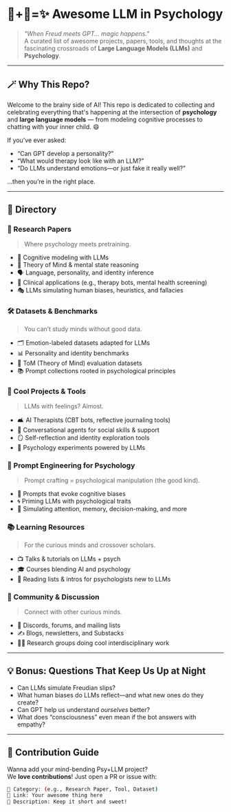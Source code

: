 # 🤖+🧠=✨ Awesome LLM in Psychology

> _"When Freud meets GPT... magic happens."_  
> A curated list of awesome projects, papers, tools, and thoughts at the fascinating crossroads of **Large Language Models (LLMs)** and **Psychology**.

---

## 🪄 Why This Repo?

Welcome to the brainy side of AI! This repo is dedicated to collecting and celebrating everything that's happening at the intersection of **psychology** and **large language models** — from modeling cognitive processes to chatting with your inner child. 😄

If you’ve ever asked:
- “Can GPT develop a personality?”
- “What would therapy look like with an LLM?”
- “Do LLMs understand emotions—or just fake it really well?”

…then you’re in the right place.

---

## 🧭 Directory

### 🧪 Research Papers
> Where psychology meets pretraining.

- 🧬 Cognitive modeling with LLMs  
- 🧠 Theory of Mind & mental state reasoning  
- 🗣️ Language, personality, and identity inference  
- 🏥 Clinical applications (e.g., therapy bots, mental health screening)  
- 🎭 LLMs simulating human biases, heuristics, and fallacies

### 🛠️ Datasets & Benchmarks
> You can’t study minds without good data.

- 🗂️ Emotion-labeled datasets adapted for LLMs  
- 📊 Personality and identity benchmarks  
- 🧩 ToM (Theory of Mind) evaluation datasets  
- 📚 Prompt collections rooted in psychological principles

### 🤖 Cool Projects & Tools
> LLMs with feelings? Almost.

- 🛋️ AI Therapists (CBT bots, reflective journaling tools)  
- 👯 Conversational agents for social skills & support  
- 🪞 Self-reflection and identity exploration tools  
- 🧪 Psychology experiments powered by LLMs

### 🎨 Prompt Engineering for Psychology
> Prompt crafting = psychological manipulation (the good kind).

- 📐 Prompts that evoke cognitive biases  
- 🌀 Priming LLMs with psychological traits  
- 🧠 Simulating attention, memory, decision-making, and more

### 📚 Learning Resources
> For the curious minds and crossover scholars.

- 📺 Talks & tutorials on LLMs + psych  
- 🎓 Courses blending AI and psychology  
- 📖 Reading lists & intros for psychologists new to LLMs

### 💬 Community & Discussion
> Connect with other curious minds.

- 🔗 Discords, forums, and mailing lists  
- ✍️ Blogs, newsletters, and Substacks  
- 🧑‍🔬 Research groups doing cool interdisciplinary work

---

## 💡 Bonus: Questions That Keep Us Up at Night

- Can LLMs simulate Freudian slips?  
- What human biases do LLMs reflect—and what new ones do they create?  
- Can GPT help us understand *ourselves* better?  
- What does “consciousness” even mean if the bot answers with empathy?

---

## 🌈 Contribution Guide

Wanna add your mind-bending Psy+LLM project?  
We **love contributions**! Just open a PR or issue with:

```bash
📁 Category: (e.g., Research Paper, Tool, Dataset)
🔗 Link: Your awesome thing here
📝 Description: Keep it short and sweet!
